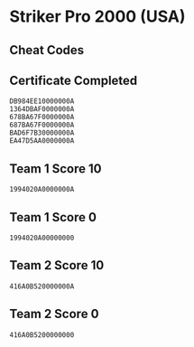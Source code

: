 # Striker Pro 2000 (USA)

## Cheat Codes

## Certificate Completed

```
DB984EE10000000A
1364DBAF0000000A
678BA67F0000000A
687BA67F0000000A
BAD6F7B30000000A
EA47D5AA0000000A

```

## Team 1 Score 10

```
1994020A0000000A

```

## Team 1 Score 0

```
1994020A00000000

```

## Team 2 Score 10

```
416A0B520000000A

```

## Team 2 Score 0

```
416A0B5200000000

```

